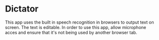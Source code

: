 # Dictator

This app uses the built in speech recognition in browsers to output text on screen. The text is editable. In order to use this app, allow microphone acces and ensure that it's not being used by another browser tab. 